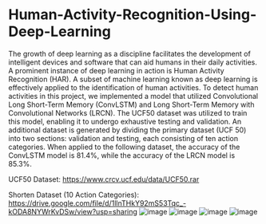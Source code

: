 # Human-Activity-Recognition-Using-Deep-Learning
The growth of deep learning as a discipline facilitates the development of intelligent devices and software that can aid humans in their daily activities. A prominent instance of deep learning in action is Human Activity Recognition (HAR). A subset of machine learning known as deep learning is effectively applied to the identification of human activities. To detect human activities in this project, we implemented a model that utilized Convolutional Long Short-Term Memory (ConvLSTM) and Long Short-Term Memory with Convolutional Networks (LRCN). The UCF50 dataset was utilized to train this model, enabling it to undergo exhaustive testing and validation. An additional dataset is generated by dividing the primary dataset (UCF 50) into two sections: validation and testing, each consisting of ten action categories. When applied to the following dataset, the accuracy of the ConvLSTM model is 81.4%, while the accuracy of the LRCN model is 85.3%.

UCF50 Dataset: https://www.crcv.ucf.edu/data/UCF50.rar

Shorten Dataset (10 Action Categories): https://drive.google.com/file/d/1llnTHkY92mS53Tqc_-kODA8NYWrKvDSw/view?usp=sharing
![image](https://github.com/abhiramsannidhi/Human-Activity-Recognition-Using-Deep-Learning/assets/113664369/7cb03488-2de1-4270-bf88-e27611654925)
![image](https://github.com/abhiramsannidhi/Human-Activity-Recognition-Using-Deep-Learning/assets/113664369/0ddeaeb5-a2b0-4b2c-813f-f03e8a6e2c14)
![image](https://github.com/abhiramsannidhi/Human-Activity-Recognition-Using-Deep-Learning/assets/113664369/ab689a05-7a43-431d-b831-a3b2952f4d3d)
![image](https://github.com/abhiramsannidhi/Human-Activity-Recognition-Using-Deep-Learning/assets/113664369/70a55788-4cd7-4bb9-8edf-1051077136a5)

